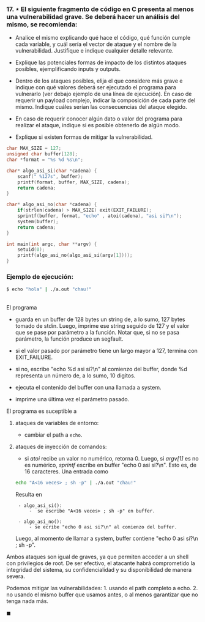 ### 17. ⋆ El siguiente fragmento de código en C presenta al menos una vulnerabilidad grave. Se deberá hacer un análisis del mismo, se recomienda:

- Analice el mismo explicando qué hace el código, qué función cumple cada variable, y cuál sería el vector de ataque y el nombre de la vulnerabilidad. Justifique e indique cualquier detalle relevante.

- Explique las potenciales formas de impacto de los distintos ataques posibles, ejemplificando inputs y outputs.

- Dentro de los ataques posibles, elija el que considere más grave e indique con qué valores deberá ser ejecutado el programa para vulnerarlo (ver debajo ejemplo de una línea de ejecución). En caso de requerir un payload complejo, indicar la composición de cada parte del mismo. Indique cuáles serían las consecuencias del ataque elegido.

- En caso de requerir conocer algún dato o valor del programa para realizar el ataque, indique si es posible obtenerlo de algún modo.

- Explique si existen formas de mitigar la vulnerabilidad.

```c
char MAX_SIZE = 127;
unsigned char buffer[128];
char *format = "%s %d %s\n";

char* algo_asi_si(char *cadena) {
    scanf(" %127s", buffer);
    printf(format, buffer, MAX_SIZE, cadena);
    return cadena;
}

char* algo_asi_no(char *cadena) {
    if(strlen(cadena) > MAX_SIZE) exit(EXIT_FAILURE);
    sprintf(buffer, format, "echo" , atoi(cadena), "asi si?\n");
    system(buffer);
    return cadena;
}

int main(int argc, char **argv) {
    setuid(0);
    printf(algo_asi_no(algo_asi_si(argv[1])));
}
```

### Ejemplo de ejecución:

```bash
$ echo "hola" | ./a.out "chau!"
```

\
El programa

- guarda en un buffer de 128 bytes un string de, a lo sumo, 127 bytes tomado de stdin. Luego, imprime ese string seguido de 127 y el valor que se pase por parámetro a la función. Notar que, si no se pasa parámetro, la función produce un segfault.

- si el valor pasado por parámetro tiene un largo mayor a 127, termina con EXIT_FAILURE.

- si no, escribe "echo %d asi si?\n" al comienzo del buffer, donde %d representa un número de, a lo sumo, 10 digitos.

- ejecuta el contenido del buffer con una llamada a system.

- imprime una última vez el parámetro pasado.


El programa es suceptible a 

1. ataques de variables de entorno:

    - cambiar el path a `echo`.

2. ataques de inyección de comandos:

    - si *atoi* recibe un valor no numérico, retorna 0. Luego, si *argv[1]* es no es numérico, *sprintf* escribe en buffer "echo 0 asi si?\n". Esto es, de 16 caracteres. 
    Una entrada como

    ```bash
    echo "A<16 veces> ; sh -p" | ./a.out "chau!"
    ```

    Resulta en

        - algo_asi_si():
            -  se escribe "A<16 veces> ; sh -p" en buffer.
        
        - algo_asi_no():
            - se ecribe "echo 0 asi si?\n" al comienzo del buffer.

    Luego, al momento de llamar a system, buffer contiene "echo 0 asi si?\n ; sh -p".

Ambos ataques son igual de graves, ya que permiten acceder a un shell con privilegios de root. De ser efectivo, el atacante habrá comprometido la integridad del sistema, su confidencialidad y su disponibilidad de manera severa.

Podemos mitigar las vulnerabilidades: 1. usando el path completo a echo. 2. no usando el mismo buffer que usamos antes, o al menos garantizar que no tenga nada más.  

$\blacksquare$
